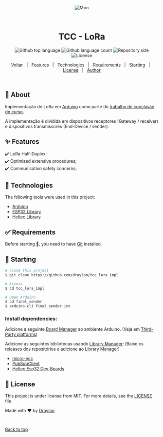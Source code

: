 <div align="center" id="top"> 
  <img src="./.github/app.gif" alt="Mon" />

  &#xa0;

  <!-- <a href="https://mon.netlify.app">Demo</a> -->
</div>

<h1 align="center">TCC - LoRa</h1>

<p align="center">
  <img alt="Github top language" src="https://img.shields.io/github/languages/top/draylon/tcc_lora_impl?color=56BEB8">

  <img alt="Github language count" src="https://img.shields.io/github/languages/count/draylon/tcc_lora_impl?color=56BEB8">

  <img alt="Repository size" src="https://img.shields.io/github/repo-size/draylon/tcc_lora_impl?color=56BEB8">

  <img alt="License" src="https://img.shields.io/github/license/draylon/tcc_lora_impl?color=56BEB8">

  <!-- <img alt="Github issues" src="https://img.shields.io/github/issues/draylon/tcc_lora_impl?color=56BEB8" /> -->

  <!-- <img alt="Github forks" src="https://img.shields.io/github/forks/draylon/tcc_lora_impl?color=56BEB8" /> -->

  <!-- <img alt="Github stars" src="https://img.shields.io/github/stars/draylon/tcc_lora_impl?color=56BEB8" /> -->
</p>

<!-- Status -->

<!-- <h4 align="center"> 
	🚧  Mon 🚀 Under construction...  🚧
</h4> 

<hr> -->

<p align="center">
  <a href="https://github.com/Draylon/tcc_impl/?tab=readme-ov-file#trabalho-de-conclus%C3%A3o-de-curso">Voltar</a> &#xa0; | &#xa0;
  <a href="#sparkles-features">Features</a> &#xa0; | &#xa0;
  <a href="#rocket-technologies">Technologies</a> &#xa0; | &#xa0;
  <a href="#white_check_mark-requirements">Requirements</a> &#xa0; | &#xa0;
  <a href="#checkered_flag-starting">Starting</a> &#xa0; | &#xa0;
  <a href="#memo-license">License</a> &#xa0; | &#xa0;
  <a href="https://github.com/draylon" target="_blank">Author</a>
</p>

<br>

## :dart: About ##

Implementação de LoRa em [Arduino](https://arduino.cc) como parte do [trabalho de conclusão de curso](https://github.com/Draylon/tcc_impl).

A implementação é dividida em dispositivos receptores (Gateway / receiver) e dispositivos transmissores (End-Device / sender).



## :sparkles: Features ##

:heavy_check_mark: LoRa Half-Duplex;\
:heavy_check_mark: Optimized extensive procedures;\
:heavy_check_mark: Communication safety concerns;

## :rocket: Technologies ##

The following tools were used in this project:

- [Arduino](https://arduino.cc/)
- [ESP32 Library](https://github.com/espressif/arduino-esp32)
- [Heltec Library](https://github.com/HelTecAutomation/Heltec_ESP32)

## :white_check_mark: Requirements ##

Before starting :checkered_flag:, you need to have [Git](https://git-scm.com) installed.

## :checkered_flag: Starting ##

```bash
# Clone this project
$ git clone https://github.com/draylon/tcc_lora_impl

# Access
$ cd tcc_lora_impl

# Open Arduino
$ cd final_sender
$ arduino-cli final_sender.ino
```

### Install dependencies:

Adicione a seguinte [Board Manager](https://github.com/Heltec-Aaron-Lee/WiFi_Kit_series/releases/download/0.0.5/package_heltec_esp32_index.json) ao ambiente Arduino. (Veja em [Third-Party platforms](https://support.arduino.cc/hc/en-us/articles/360016466340-Add-third-party-platforms-to-the-Boards-Manager-in-Arduino-IDE))

Adicione as seguintes bibliotecas usando [Library Manager](https://support.arduino.cc/hc/en-us/articles/5145457742236-Add-libraries-to-Arduino-IDE):
(Baixe os releases dos repositórios e adicione ao [Library Manager](https://support.arduino.cc/hc/en-us/articles/5145457742236-Add-libraries-to-Arduino-IDE))
- [micro-ecc](https://github.com/kmackay/micro-ecc)
- [PubSubClient](https://github.com/knolleary/pubsubclient/)
- [Heltec Esp32 Dev-Boards](https://github.com/HelTecAutomation/Heltec_ESP32)



## :memo: License ##

This project is under license from MIT. For more details, see the [LICENSE](LICENSE.md) file.


Made with :heart: by <a href="https://github.com/draylon" target="_blank">Draylon</a>

&#xa0;

<a href="#top">Back to top</a>
